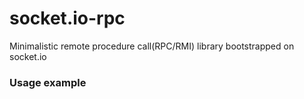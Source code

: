 # socket.io-rpc
Minimalistic remote procedure call(RPC/RMI) library bootstrapped on socket.io
### Usage example

